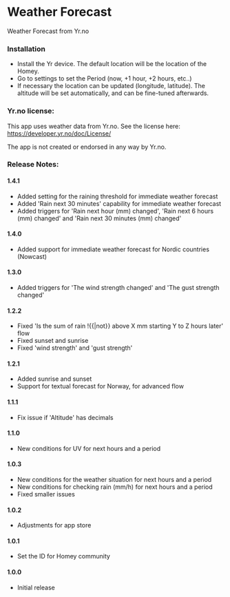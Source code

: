 # Weather Forecast

Weather Forecast from Yr.no

### Installation

* Install the Yr device.  The default location will be the location of the Homey.
* Go to settings to set the Period (now, +1 hour, +2 hours, etc..)
* If necessary the location can be updated (longitude, latitude).  The altitude will be set automatically, and can be fine-tuned afterwards.

### Yr.no license:

This app uses weather data from Yr.no.  See the license here: https://developer.yr.no/doc/License/

The app is not created or endorsed in any way by Yr.no.

### Release Notes:

#### 1.4.1

- Added setting for the raining threshold for immediate weather forecast 
- Added 'Rain next 30 minutes' capability for immediate weather forecast
- Added triggers for 'Rain next hour (mm) changed', 'Rain next 6 hours (mm) changed' and 'Rain next 30 minutes (mm) changed'

#### 1.4.0

- Added support for immediate weather forecast for Nordic countries (Nowcast)

#### 1.3.0

- Added triggers for 'The wind strength changed' and 'The gust strength changed'

#### 1.2.2

- Fixed 'Is the sum of rain !{{|not}} above X mm starting Y to Z hours later' flow
- Fixed sunset and sunrise
- Fixed 'wind strength' and 'gust strength'

#### 1.2.1

- Added sunrise and sunset
- Support for textual forecast for Norway, for advanced flow

#### 1.1.1

- Fix issue if 'Altitude' has decimals

#### 1.1.0

- New conditions for UV for next hours and a period

#### 1.0.3

- New conditions for the weather situation for next hours and a period
- New conditions for checking rain (mm/h) for next hours and a period
- Fixed smaller issues

#### 1.0.2

- Adjustments for app store

#### 1.0.1

- Set the ID for Homey community

#### 1.0.0

- Initial release